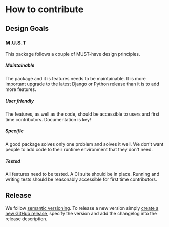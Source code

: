 # How to contribute

## Design Goals

### M.U.S.T

This package follows a couple of MUST-have design principles.

##### Maintainable

The package and it is features needs to be maintainable. It is more important
upgrade to the latest Django or Python release than it is to add more
features.

##### User friendly

The features, as well as the code, should be accessible to users and first time
contributors. Documentation is key!

##### Specific

A good package solves only one problem and solves it well. We don't want people
to add code to their runtime environment that they don't need.

##### Tested

All features need to be tested. A CI suite should be in place. Running and
writing tests should be reasonably accessible for first time contributors.


## Release

We follow [semantic versioning](https://semver.org/). To release a new version
simply [create a new GitHub release][create-release], specify the version and
add the changelog into the release description.

[create-release]: https://github.com/codingjoe/joeflow/releases/new
